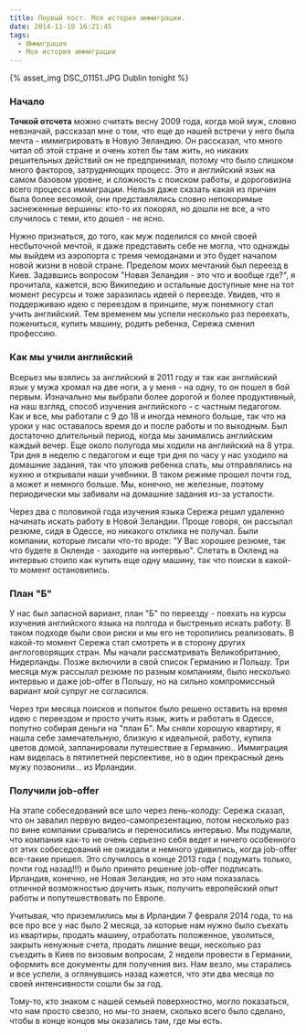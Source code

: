 ```yaml
---
title: Первый пост. Моя история иммиграции.
date: 2014-11-10 16:21:45
tags:
  - Иммиграция
  - Моя история иммиграции
---
```


{% asset_img DSC_01151.JPG Dublin tonight %}
### Начало
**Точкой отсчета** можно считать весну 2009 года, когда мой муж, словно невзначай, рассказал мне о том, что еще до нашей встречи у него была мечта - иммигрировать в Новую Зеландию. Он рассказал, что много читал об этой стране и очень хотел бы там жить, но никаких решительных действий он не предпринимал, потому что было слишком много факторов, затрудняющих процесс. Это и английский язык на самом базовом уровне, и сложность с поиском работы, и дороговизна всего процесса иммиграции. Нельзя даже сказать какая из причин была более весомой, они представлялись словно непокоримые заснеженные вершины: кто-то их покорял, но дошли не все, а что случилось с теми, кто дошел - не ясно. 
<!-- more -->
Нужно признаться, до того, как муж поделился со мной своей несбыточной мечтой, я даже представить себе не могла, что однажды мы выйдем из аэропорта с тремя чемоданами и это будет началом новой жизни в новой стране. Пределом моих мечтаний был переезд в Киев. Задавшись вопросом "Новая Зеландия - это что и вообще где?", я прочитала, кажется, всю Википедию и остальные доступные мне на тот момент ресурсы и тоже заразилась идеей о переезде.
Увидев, что я поддерживаю идею с переездом в принципе, муж понемногу стал учить английский. Тем временем мы успели несколько раз переехать, пожениться, купить машину, родить ребенка, Сережа сменил профессию. 

### Как мы учили английский
Всерьез мы взялись за английский в 2011 году и так как английский язык у мужа хромал на две ноги, а у меня - на одну, то он пошел в бой первым. Изначально мы выбрали более дорогой и более продуктивный, на наш взгляд, способ изучения английского - с частным педагогом. Как и все, мы работали с 9 до 18 и иногда немного больше, так что на уроки у нас оставалось время до и после работы и по выходным. Был достаточно длительный период, когда мы занимались английским каждый вечер. Еще около полугода мы ходили на английский на 8 утра. Три дня в неделю с педагогом и еще три дня по часу у нас уходило на домашние задания, так что уложив ребенка спать, мы отправлялись на кухню и открывали наши учебники. В таком режиме прошел почти год, а может и немного больше. Мы, конечно, не железные, поэтому периодически мы забивали на домашние задания из-за усталости. 

Через два с половиной года изучения языка Сережа решил удаленно начинать искать работу в Новой Зеландии. Проще говоря, он рассылал резюме, сидя в Одессе, но никакого отклика не получал. Были компании, которые писали что-то вроде: "У Вас хорошее резюме, так что будете в Окленде - заходите на интервью".  Слетать в Окленд на интервью стоило как купить еще одну машину, так что поиски в какой-то момент остановились.
### План "Б"
У нас был запасной вариант, план "Б" по переезду - поехать на курсы изучения английского языка на полгода и быстренько искать работу. В таком подходе были свои риски и мы его не торопились реализовать.
В какой-то момент Сережа стал смотреть и в сторону других англоговорящих стран. Мы начали рассматривать Великобританию, Нидерланды. Позже включили в свой список  Германию и Польшу. Три месяца муж рассылал резюме по разным компаниям, было несколько интервью и даже job-offer в Польшу, но на сильно компромиссный вариант мой супруг не согласился.

Через три месяца поисков и попыток было решено оставить на время идею с переездом и просто учить язык, жить и работать в Одессе, попутно собирая деньги на "план Б". Мы сняли хорошую квартиру, я нашла себе замечательную, близкую к идеальной, работу, купила цветов домой, запланировали путешествие в Германию..  Иммиграция нам виделась в пятилетней перспективе, но в один прекрасный день мужу позвонили... из Ирландии. 
### Получили job-offer
На этапе собеседований все шло через пень-колоду: Сережа сказал, что он завалил первую видео-самопрезентацию, потом несколько раз по вине компании срывались и переносились интервью. Мы подумали, что компания как-то не очень серьезно себя ведет и ничего особенного от этих собеседований не ожидали и немного удивились, когда job-offer все-такие пришел. Это случилось в конце 2013 года ( подумать только, почти год назад!!!)  и было принято решение job-offer подписать. Ирландия, конечно, не Новая Зеландия, но это нам показалась отличной возможностью доучить язык, получить европейский опыт работы и попутешествовать по Европе.

Учитывая, что приземлились мы в Ирландии 7 февраля 2014 года, то на все про все у нас было 2 месяца, за которые нам нужно было съехать из квартиры, продать машину, отработать положенное, уволиться, закрыть ненужные счета, продать лишние вещи, несколько раз съездить в Киев по визовым вопросам, 2 недели провести в Германии, оформить все документы для получения виз. Нам везло, мы старались и все успели, а оглянувшись назад кажется, что эти два месяца по своей интенсивности сошли бы за год. 

Тому-то, кто знаком с нашей семьей поверхностно, могло показаться, что нам просто свезло, но мы-то знаем, сколько всего было сделано, чтобы в конце концов мы оказались там, где мы есть.
